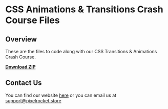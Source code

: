 # CSS Animations & Transitions Crash Course Files

## Overview
These are the files to code along with our CSS Transitions & Animations Crash Course.

<strong><a href="https://github.com/PixelRocket-Shop/youtube-animations-crashcourse/archive/refs/heads/main.zip">Download ZIP</a></strong>


## Contact Us
You can find our website [here](https://www.pixelrocket.store) or you can email us at support@pixelrocket.store